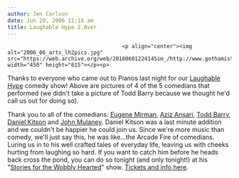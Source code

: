 ```yaml
---
author: Jen Carlson
date: Jun 28, 2006 11:18 am
title: Laughable Hype 2.0ver
---
```


	
										<p align="center"><img alt="2006_06_arts_lh2pics.jpg" src="https://web.archive.org/web/20160601224145im_/http://www.gothamist.com/attachments/arts_jen/2006_06_arts_lh2pics.jpg" width="450" height="615"></p><p>
Thanks to everyone who came out to Pianos last night for our <a href="https://web.archive.org/web/20160601224145/http://www.gothamist.com/archives/2006/06/27/laughable_hype_3.php">Laughable Hype</a> comedy show! Above are pictures of 4 of the 5 comedians that performed (we didn&apos;t take a picture of Todd Barry because we thought he&apos;d call us out for doing so). 

</p><p>Thank you to all of the comedians: <a href="https://web.archive.org/web/20160601224145/http://eugenemirman.com/">Eugene Mirman</a>, <a href="https://web.archive.org/web/20160601224145/http://azizisbored.com/">Aziz Ansari</a>, <a href="https://web.archive.org/web/20160601224145/http://toddbarry.com/">Todd Barry</a>, <a href="https://web.archive.org/web/20160601224145/http://www.danielkitson.com/">Daniel Kitson</a> and <a href="https://web.archive.org/web/20160601224145/http://johnmulaney.com/">John Mulaney</a>. Daniel Kitson was a last minute addition and we couldn&apos;t be happier he could join us. Since we&apos;re more music than comedy, we&apos;ll just say this, he was like...the Arcade Fire of comedians. Luring us in to his well crafted tales of everyday life, leaving us with cheeks hurting from laughing so hard. If you want to catch him before he heads back cross the pond, you can do so tonight (and only tonight!) at his &quot;<a href="https://web.archive.org/web/20160601224145/http://www.britsoffbroadway.com/wobbly_stories.htm">Stories for the Wobbly Hearted</a>&quot; show. <a href="https://web.archive.org/web/20160601224145/http://www.ticketcentral.com/showdetails_f.asp?i=792">Tickets and info here</a>.</p>					
										
									
				